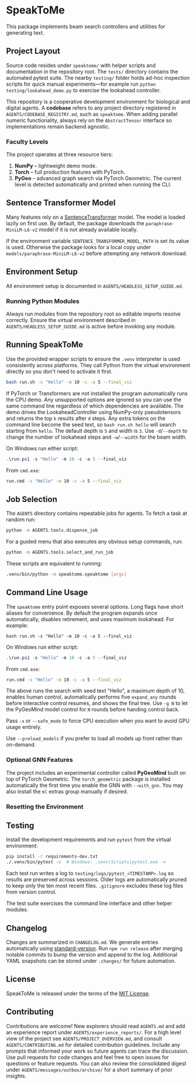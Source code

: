 # SpeakToMe

This package implements beam search controllers and utilities for generating text.

## Project Layout

Source code resides under `speaktome/` with helper scripts and documentation in the repository root. The `tests/` directory contains the automated pytest suite. The nearby `testing/` folder holds ad-hoc inspection scripts for quick manual experiments—for example run `python testing/lookahead_demo.py` to exercise the lookahead controller.

This repository is a cooperative development environment for biological and digital agents. A **codebase** refers to any project directory registered in `AGENTS/CODEBASE_REGISTRY.md`, such as `speaktome`. When adding parallel numeric functionality, always rely on the `AbstractTensor` interface so implementations remain backend agnostic.

### Faculty Levels
The project operates at three resource tiers:
1. **NumPy** – lightweight demo mode.
2. **Torch** – full production features with PyTorch.
3. **PyGeo** – advanced graph search via PyTorch Geometric.
The current level is detected automatically and printed when running the CLI.

## Sentence Transformer Model

Many features rely on a [SentenceTransformer](https://www.sbert.net/) model. The model
is loaded lazily on first use. By default, the package downloads the
`paraphrase-MiniLM-L6-v2` model if it is not already available locally.

If the environment variable `SENTENCE_TRANSFORMER_MODEL_PATH` is set its value is
used. Otherwise the package looks for a local copy under `models/paraphrase-MiniLM-L6-v2`
before attempting any network download.

## Environment Setup

All environment setup is documented in `AGENTS/HEADLESS_SETUP_GUIDE.md`.


### Running Python Modules

Always run modules from the repository root so editable imports resolve
correctly. Ensure the virtual environment described in
`AGENTS/HEADLESS_SETUP_GUIDE.md` is active before invoking any module.


## Running SpeakToMe

Use the provided wrapper scripts to ensure the `.venv` interpreter is used
consistently across platforms. They call Python from the virtual environment
directly so you don't need to activate it first.

```bash
bash run.sh -s "Hello" -m 10 -c -a 5 --final_viz
```

If PyTorch or Transformers are not installed the program automatically runs the
CPU demo. Any unsupported options are ignored so you can use the same command
line regardless of which dependencies are available. The demo drives the
LookaheadController using NumPy-only pseudotensors and returns the top ``k``
results after ``d`` steps. Any extra tokens on the command line become the seed
text, so `bash run.sh hello` will search starting from ``hello``. The default
depth is ``5`` and width is ``3``. Use `-d`/`--depth` to change the number of
lookahead steps and `-w`/`--width` for the beam width.

On Windows run either script:

```powershell
.\run.ps1 -s "Hello" -m 10 -c -a 5 --final_viz
```

From `cmd.exe`:
```cmd
run.cmd -s "Hello" -m 10 -c -a 5 --final_viz
```

## Job Selection

The `AGENTS` directory contains repeatable jobs for agents. To fetch a task at
random run:

```bash
python -m AGENTS.tools.dispense_job
```

For a guided menu that also executes any obvious setup commands, run:

```bash
python -m AGENTS.tools.select_and_run_job
```

These scripts are equivalent to running:

```bash
.venv/bin/python -m speaktome.speaktome [args]
```

## Command Line Usage

The `speaktome` entry point exposes several options. Long flags have short aliases
for convenience. By default the program expands once automatically, disables
retirement, and uses maximum lookahead. For example:

```
bash run.sh -s "Hello" -m 10 -c -a 5 --final_viz
```

On Windows run either script:

```powershell
.\run.ps1 -s "Hello" -m 10 -c -a 5 --final_viz
```

From `cmd.exe`:
```cmd
run.cmd -s "Hello" -m 10 -c -a 5 --final_viz
```

The above runs the search with seed text "Hello", a maximum depth of 10, enables
human control, automatically performs five `expand_any` rounds before
interactive control resumes, and shows the final tree. Use `-g N` to let the
PyGeoMind model control for `N` rounds before handing control back.

Pass `-x` or `--safe_mode` to force CPU execution when you want to avoid GPU
usage entirely.

Use `--preload_models` if you prefer to load all models up front rather than on-demand.

### Optional GNN Features

The project includes an experimental controller called **PyGeoMind** built on top of
PyTorch Geometric. The `torch_geometric` package is installed automatically the
first time you enable the GNN with `--with_gnn`. You may also install the
`ml` extras group manually if desired.


### Resetting the Environment




## Testing

Install the development requirements and run `pytest` from the virtual
environment:

```bash
pip install -r requirements-dev.txt
./.venv/bin/pytest -v  # Windows: .venv\Scripts\pytest.exe -v
```

Each test run writes a log to `testing/logs/pytest_<TIMESTAMP>.log` so results
are preserved across sessions. Older logs are automatically pruned to keep only
the ten most recent files. `.gitignore` excludes these log files from version
control.

The test suite exercises the command line interface and other helper modules.

## Changelog

Changes are summarized in `CHANGELOG.md`. We generate entries automatically
using [standard-version](https://github.com/conventional-changelog/standard-version).
Run `npm run release` after merging notable commits to bump the version and
append to the log. Additional YAML snapshots can be stored under `.changes/`
for future automation.

## License

SpeakToMe is released under the terms of the [MIT License](LICENSE).

## Contributing

Contributions are welcome! New explorers should read `AGENTS.md` and add an
experience report under `AGENTS/experience_reports/`. For a high level view of
the project see `AGENTS/PROJECT_OVERVIEW.md`, and consult
`AGENTS/CONTRIBUTING.md` for detailed contribution guidelines. Include any
prompts that informed your work so future agents can trace the discussion. Use
pull requests for code changes and feel free to open issues for questions or
feature requests.
You can also review the consolidated digest under `AGENTS/messages/outbox/archive/` for a short summary of prior insights.
